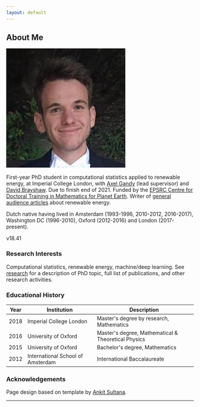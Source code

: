 ```yaml
---
layout: default
---
```



## About Me 

<img class="profile-picture" src="images/adriaan.jpg">

First-year PhD student in computational statistics applied to renewable energy, at Imperial College London, with [Axel Gandy](http://wwwf.imperial.ac.uk/~agandy/) (lead supervisor) and [David Brayshaw](https://research.reading.ac.uk/meteorology/people/david-brayshaw/). Due to finish end of 2021. Funded by the [EPSRC Centre for Doctoral Training in Mathematics for Planet Earth](https://www.mpecdt.org). Writer of [general audience articles](/researcher/blog) about renewable energy.

Dutch native having lived in Amsterdam (1993-1996, 2010-2012, 2016-2017), Washington DC (1996-2010), Oxford (2012-2016) and London (2017-present).

v18.41




###  Research Interests

Computational statistics, renewable energy, machine/deep learning. See [research](/researcher/research) for a description of PhD topic, full list of publications, and other research activities.




### Educational History

Year | Institution | Description
----- | ------- | ------------------
2018 | Imperial College London | Master's degree by research, Mathematics
2016 | University of Oxford | Master's degree, Mathematical & Theoretical Physics
2015 | University of Oxford | Bachelor's degree, Mathematics
2012 | International School of Amsterdam | International Baccalaureate




### Acknowledgements

Page design based on template by [Ankit Sultana](https://github.com/ankitsultana).


---
